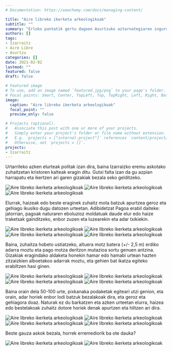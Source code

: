 ```yaml
---
# Documentation: https://wowchemy.com/docs/managing-content/

title: "Aire libreko ikerketa arkeologikoak"
subtitle: ""
summary: "Erloko puntatik gertu dagoen Asurtzuko aztarnategiaren inguruan eta Izarraizko beste eremu askotan azken elurteak eragindako kalteen berri eman du Antxieta Arkeologia Taldeak."
authors: []
tags: 
- Izarraitz
- Aire Libre
- Asurtzu
categories: []
date: 2021-02-02
lastmod: ""
featured: false
draft: false

# Featured image
# To use, add an image named `featured.jpg/png` to your page's folder.
# Focal points: Smart, Center, TopLeft, Top, TopRight, Left, Right, BottomLeft, Bottom, BottomRight.
image:
  caption: "Aire libreko ikerketa arkeologikoak"
  focal_point: ""
  preview_only: false

# Projects (optional).
#   Associate this post with one or more of your projects.
#   Simply enter your project's folder or file name without extension.
#   E.g. `projects = ["internal-project"]` references `content/project/deep-learning/index.md`.
#   Otherwise, set `projects = []`.
projects: 
- Izarraitz
---
```


Urtarrileko azken elurteak politak izan dira, baina Izarraizko eremu askotako zuhaitzetan kristoren kalteak eragin ditu. Gutxi falta izan da gu azpian harrapatu eta ikertzen ari garen gizakiak bezala seko gelditzeko.

![Aire libreko ikerketa arkeologikoak](media/1.jpg)
![Aire libreko ikerketa arkeologikoak](media/2.jpg)
![Aire libreko ikerketa arkeologikoak](media/3.jpg)

Elurrak, haizeak edo beste eraginek zuhaitz mota batzuk apurtzea geroz eta gehiago ikusiko dugu datozen urteetan. Adibidetzat Pagoa erabil daiteke: jatorrian, pagoak naturaren eboluzioz moldatuak daude elur edo haize traketsak gainditzeko, enbor zuzen eta luzearekin eta adar txikiekin.

![Aire libreko ikerketa arkeologikoak](media/4.jpg)
![Aire libreko ikerketa arkeologikoak](media/5.jpg)
![Aire libreko ikerketa arkeologikoak](media/6.png)
![Aire libreko ikerketa arkeologikoak](media/7.jpg)

Baina, zuhaitza hobeto ustiatzeko, altuera motz batera (+/- 2,5 m) erdiko adarra moztu eta pago motza deritzon mutazioa sortu genuen antzina. Gizakiak eragindako aldaketa honekin hamar edo hamabi urtean hazten zitzaizkien alboetakoo adarrak moztu, eta gehien bat ikatza egiteko erabiltzen hasi ginen.

![Aire libreko ikerketa arkeologikoak](media/8.jpg)
![Aire libreko ikerketa arkeologikoak](media/9.jpg)
![Aire libreko ikerketa arkeologikoak](media/10.jpg)
![Aire libreko ikerketa arkeologikoak](media/11.jpg)

Baina orain dela 50-100 urte, pixkanaka podaketak egiteari utzi genion, eta orain, adar horiek enbor lodi batzuk bezalakoak dira, eta geroz eta gehiagora doaz. Naturak ez du barkatzen eta azken urteetan elurra, haizea edo bestelakoak zuhaitz dotore horiek denak apurtzen eta hiltzen ari dira.

![Aire libreko ikerketa arkeologikoak](media/12.jpg)
![Aire libreko ikerketa arkeologikoak](media/13.jpg)
![Aire libreko ikerketa arkeologikoak](media/14.jpg)
![Aire libreko ikerketa arkeologikoak](media/15.jpg)

Beste gauza askok bezala, horrek erremediorik ba ote dauka?

![Aire libreko ikerketa arkeologikoak](media/16.jpg)
![Aire libreko ikerketa arkeologikoak](media/17.jpg)
